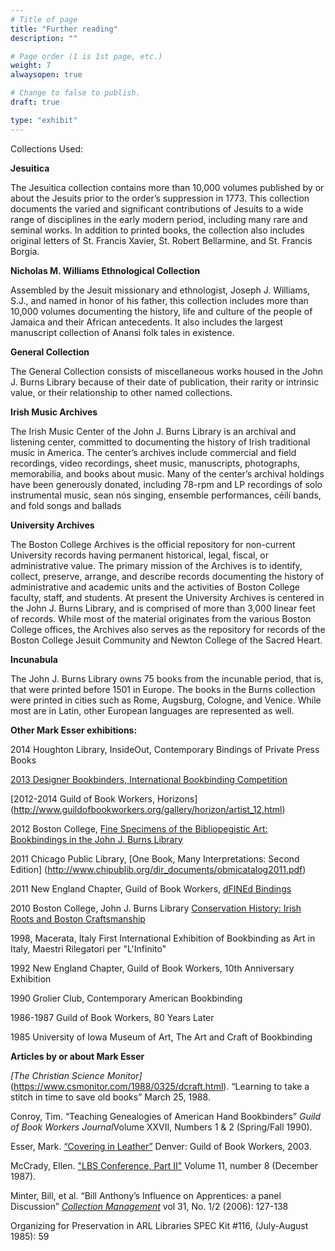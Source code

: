 ```yaml
---
# Title of page
title: "Further reading"
description: ""

# Page order (1 is 1st page, etc.)
weight: 7
alwaysopen: true

# Change to false to publish.
draft: true

type: "exhibit"
---
```

Collections Used: 

**Jesuitica**

The Jesuitica collection contains more than 10,000 volumes published by or about the Jesuits prior to the order’s suppression in 1773. This collection documents the varied and significant contributions of Jesuits to a wide range of disciplines in the early modern period, including many rare and seminal works. In addition to printed books, the collection also includes original letters of St. Francis Xavier, St. Robert Bellarmine, and St. Francis Borgia.

**Nicholas M. Williams Ethnological Collection**

Assembled by the Jesuit missionary and ethnologist, Joseph J. Williams, S.J., and named in honor of his father, this collection includes more than 10,000 volumes documenting the history, life and culture of the people of Jamaica and their African antecedents. It also includes the largest manuscript collection of Anansi folk tales in existence.

**General Collection**

The General Collection consists of miscellaneous works housed in the John J. Burns Library because of their date of publication, their rarity or intrinsic value, or their relationship to other named collections.

**Irish Music Archives**

The Irish Music Center of the John J. Burns Library is an archival and listening center, committed to documenting the history of Irish traditional music in America. The center’s archives include commercial and field recordings, video recordings, sheet music, manuscripts, photographs, memorabilia, and books about music. Many of the center’s archival holdings have been generously donated, including 78-rpm and LP recordings of solo instrumental music, sean nόs singing, ensemble performances, céilí bands, and fold songs and ballads

**University Archives**

The Boston College Archives is the official repository for non-current University records having permanent historical, legal, fiscal, or administrative value. The primary mission of the Archives is to identify, collect, preserve, arrange, and describe records documenting the history of administrative and academic units and the activities of Boston College faculty, staff, and students. At present the University Archives is centered in the John J. Burns Library, and is comprised of more than 3,000 linear feet of records. While most of the material originates from the various Boston College offices, the Archives also serves as the repository for records of the Boston College Jesuit Community and Newton College of the Sacred Heart.

**Incunabula**

The John J. Burns Library owns 75 books from the incunable period, that is, that were printed before 1501 in Europe. The books in the Burns collection were printed in cities such as Rome, Augsburg, Cologne, and Venice. While most are in Latin, other European languages are represented as well.  

**Other Mark Esser exhibitions:**

2014 Houghton Library, InsideOut, Contemporary Bindings of Private Press Books

[2013 Designer Bookbinders, International Bookbinding Competition](http://www.designerbookbinders.org.uk/competitions/dbibc/2013/international_competition5.html)

[2012-2014 Guild of Book Workers, Horizons] (http://www.guildofbookworkers.org/gallery/horizon/artist_12.html)

2012 Boston College, [Fine Specimens of the Bibliopegistic Art: Bookbindings in the John J. Burns Library](http://www.bc.edu/content/bc/libraries/about/exhibits/burns/fine-specimens.html)

2011 Chicago Public Library, [One Book, Many Interpretations: Second Edition] (http://www.chipublib.org/dir_documents/obmicatalog2011.pdf)

2011 New England Chapter, Guild of Book Workers, [dFINEd Bindings](http://www.blurb.com/b/2563806-defined-bindings?ce=blurb_ew&utm_source=widget&SSAID=314743)

2010 Boston College, John J. Burns Library [Conservation History: Irish Roots and Boston Craftsmanship](http://www.bc.edu/content/bc/libraries/about/exhibits/burns/conservationhistory.html)

1998, Macerata, Italy First International Exhibition of Bookbinding as Art in Italy, Maestri Rilegatori per "L'Infinito"

1992 New England Chapter, Guild of Book Workers, 10th Anniversary Exhibition

1990 Grolier Club, Contemporary American Bookbinding

1986-1987 Guild of Book Workers, 80 Years Later

1985 University of Iowa Museum of Art, The Art and Craft of Bookbinding

**Articles by or about Mark Esser**

*[The Christian Science Monitor]*(https://www.csmonitor.com/1988/0325/dcraft.html). “Learning to take a stitch in time to save old books” March 25, 1988.

Conroy, Tim. “Teaching Genealogies of American Hand Bookbinders” *Guild of Book Workers Journal*Volume XXVII, Numbers 1 & 2 (Spring/Fall 1990).

Esser, Mark. [“Covering in Leather”](https://guildofbookworkers.org/sites/guildofbookworkers.org/files/standards/2003-Esser_Mark.pdf) Denver: Guild of Book Workers, 2003. 

McCrady, Ellen. ["LBS Conference, Part II"](http://cool.conservation-us.org/byorg/abbey/an/an11/an11-8/an11-802.html) Volume 11, number 8 (December 1987).

Minter, Bill, et al. “Bill Anthony’s Influence on Apprentices: a panel Discussion”  [*Collection Management*](https://bc-primo.hosted.exlibrisgroup.com/permalink/f/l6ucgu/ALMA-BC21346992870001021) vol 31, No. 1/2 (2006): 127-138

Organizing for Preservation in ARL Libraries SPEC Kit #116, (July-August 1985): 59